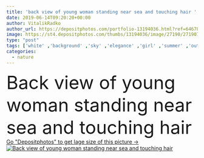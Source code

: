 ```yaml
---
title: 'back view of young woman standing near sea and touching hair '
date: 2019-06-14T09:20:20+00:00
author: VitalikRadko
author_url: https://depositphotos.com/portfolio-13194036.html?ref=64678756
image: https://st4.depositphotos.com/thumbs/13194036/image/27190/271907296/api_thumb_450.jpg?forcejpeg=true
type: "post"
tags: ['white' ,'background' ,'sky' ,'elegance' ,'girl' ,'summer' ,'outdoors' ,'nature' ,'water' ,'natural' ,'sea' ,'style' ,'fashion' ,'river' ,'elegant' ,'stylish' ,'woman' ,'trendy' ,'beach' ,'seascape' ,'shore' ,'blonde' ,'dress' ,'outside' ,'standing' ,'fashionable' ,'summertime' ,'bue' ,'copy space' ,'one person' ,'young adult' ,'Back view' ,'touching hair' ]
categories: 
  - nature
---
```

<div aling="center">
            <font size="60"> Back view of young woman standing near sea and touching hair</font>   
</div>
<div>
    <a href='https://st4.depositphotos.com/thumbs/13194036/image/27190/271907296/api_thumb_450.jpg?forcejpeg=true?ref=64678756' target=_blank > Go "Depositphotos" to get lage size of this picture ->
        <img href='https://st4.depositphotos.com/thumbs/13194036/image/27190/271907296/api_thumb_450.jpg?forcejpeg=true?ref=64678756' src='https://st4.depositphotos.com/13194036/27190/i/950/depositphotos_271907296-stock-photo-back-view-young-woman-standing.jpg?forcejpeg=true' alt='Back view of young woman standing near sea and touching hair' >
    </a>
</div>
